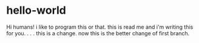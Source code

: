 # hello-world
Hi humans! 
i like to program this or that.
this is read me and  i'm writing this for you.
.
.
.
this is a change.
now this is the better change of first branch.
